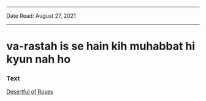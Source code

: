 ***
Date Read: August 27, 2021
***

# va-rastah is se hain kih muhabbat hi kyun nah ho

### Text
[Desertful of Roses](http://www.columbia.edu/itc/mealac/pritchett/00ghalib/119/index_119.html)


